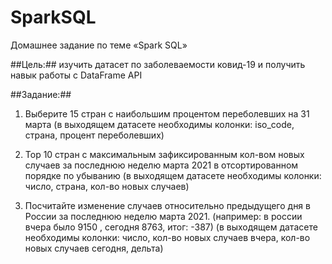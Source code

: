 # SparkSQL
Домашнее задание по теме «Spark SQL»

##Цель:## изучить датасет по заболеваемости ковид-19 и получить навык работы с DataFrame API

##Задание:##

1. Выберите 15 стран с наибольшим процентом переболевших на 31 марта (в выходящем датасете необходимы колонки: iso_code, страна, процент переболевших)

2. Top 10 стран с максимальным зафиксированным кол-вом новых случаев за последнюю неделю марта 2021 в отсортированном порядке по убыванию
(в выходящем датасете необходимы колонки: число, страна, кол-во новых случаев)

3. Посчитайте изменение случаев относительно предыдущего дня в России за последнюю неделю марта 2021. (например: в россии вчера было 9150 , сегодня 8763, итог: -387) (в выходящем датасете необходимы колонки: число, кол-во новых случаев вчера, кол-во новых случаев сегодня, дельта)
